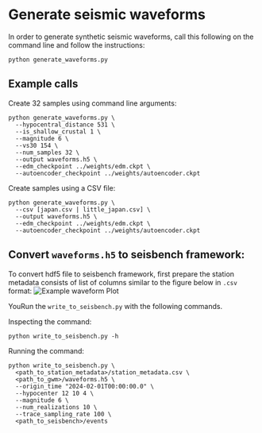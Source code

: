 # Generate seismic waveforms

In order to generate synthetic seismic waveforms, call this following on the command line and follow the instructions:

```shell
python generate_waveforms.py
```

## Example calls

Create 32 samples using command line arguments:
```shell
python generate_waveforms.py \
  --hypocentral_distance 531 \
  --is_shallow_crustal 1 \
  --magnitude 6 \
  --vs30 154 \
  --num_samples 32 \
  --output waveforms.h5 \
  --edm_checkpoint ../weights/edm.ckpt \
  --autoencoder_checkpoint ../weights/autoencoder.ckpt
```

Create samples using a CSV file:
```shell
python generate_waveforms.py \
  --csv [japan.csv | little_japan.csv] \
  --output waveforms.h5 \
  --edm_checkpoint ../weights/edm.ckpt \
  --autoencoder_checkpoint ../weights/autoencoder.ckpt
```

## Convert `waveforms.h5` to seisbench framework:

To convert hdf5 file to seisbench framework, first prepare the station metadata consists of list of columns similar to the figure below in `.csv` format:
![Example waveform Plot](https://github.com/highfem/tqdne/tree/main/scripts/station_metadata.png)

YouRun the `write_to_seisbench.py` with the following commands.

Inspecting the command:
```shell
python write_to_seisbench.py -h

```
Running the command:
```shell
python write_to_seisbench.py \
  <path_to_station_metadata>/station_metadata.csv \
  <path_to_gwm>/waveforms.h5 \
  --origin_time "2024-02-01T00:00:00.0" \
  --hypocenter 12 10 4 \
  --magnitude 6 \
  --num_realizations 10 \
  --trace_sampling_rate 100 \
  <path_to_seisbench>/events
```

